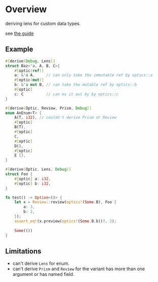 # Overview
deriving lens for custom data types.

see [the guide](https://github.com/TOETOE55/lens-rs/blob/master/guide.md)

## Example
```rust
#[derive(Debug, Lens)]
struct Baz<'a, A, B, C>{
    #[optic(ref)] 
    a: &'a A,     // can only take the immutable ref by optics::a
    #[optic(mut)] 
    b: &'a mut B, // can take the mutable ref by optics::b
    #[optic]
    c: C          // can mv it out by by optics::c
}

#[derive(Optic, Review, Prism, Debug)]
enum AnEnum<T> {
    A(T, i32), // couldn't derive Prism or Review
    #[optic] 
    B(T),
    #[optic]
    C,
    #[optic]
    D(),
    #[optic]
    E {},
}

#[derive(Optic, Lens, Debug)]
struct Foo {
    #[optic] a: i32,
    #[optic] b: i32,
}

fn test() -> Option<()> {
    let x = Review::review(optics!(Some.B), Foo {
        a: 3,
        b: 2,
    });
    assert_eq!(x.preview(optics!(Some.B.b))?, 2);
    
    Some(())
}
```

## Limitations
* can't derive `Lens` for enum.
* can't derive `Prism` and `Review` for the variant has more than one argument or has named field.